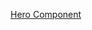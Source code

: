 [Hero Component](https://docs.google.com/document/d/1oHrJp5yu5nSFufgm3mHf0ZhxRDKn-ojCuHvuxWPYkrw/edit?tab=t.0)
